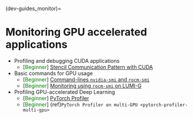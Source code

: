 (dev-guides_monitor)=

# Monitoring GPU accelerated applications
- Profiling and debugging CUDA applications
    - [<span style="color:green">Beginner</span>]
        [Stencil Communication Pattern with CUDA](guides/stencil.md)
- Basic commands for GPU usage
    - [<span style="color:green">Beginner</span>]
        [Command-lines `nvidia-smi` and `rocm-smi`](gpuusage)
    - [<span style="color:green">Beginner</span>]
        [Monitoring using `rocm-smi` on LUMI-G](monitoring-gpus-on-lumi-g-with-rocm-smi)
- Profiling GPU-accelerated Deep Learning
    - [<span style="color:green">Beginner</span>]
        [PyTorch Profiler](pytochprofiler)
    - [<span style="color:green">Beginner</span>]
        {ref}`PyTorch Profiler on multi-GPU <pytorch-profiler-multi-gpu>`
